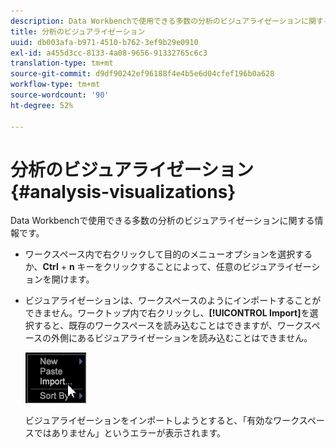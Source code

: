 ```yaml
---
description: Data Workbenchで使用できる多数の分析のビジュアライゼーションに関する情報です。
title: 分析のビジュアライゼーション
uuid: db003afa-b971-4510-b762-3ef9b29e0910
exl-id: a455d3cc-8133-4a08-9656-91332765c6c3
translation-type: tm+mt
source-git-commit: d9df90242ef96188f4e4b5e6d04cfef196b0a628
workflow-type: tm+mt
source-wordcount: '90'
ht-degree: 52%

---
```


# 分析のビジュアライゼーション{#analysis-visualizations}

Data Workbenchで使用できる多数の分析のビジュアライゼーションに関する情報です。

* ワークスペース内で右クリックして目的のメニューオプションを選択するか、**Ctrl** + **n** キーをクリックすることによって、任意のビジュアライゼーションを開けます。

* ビジュアライゼーションは、ワークスペースのようにインポートすることができません。ワークトップ内で右クリックし、**[!UICONTROL Import]**&#x200B;を選択すると、既存のワークスペースを読み込むことはできますが、ワークスペースの外側にあるビジュアライゼーションを読み込むことはできません。

   ![](assets/import_workspace.png)

   ビジュアライゼーションをインポートしようとすると、「有効なワークスペースではありません」というエラーが表示されます。
